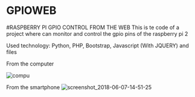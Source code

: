 # GPIOWEB
#RASPBERRY PI GPIO CONTROL FROM THE WEB
This is te code of a project where can monitor and control the gpio pins of the raspberry pi 2

Used technology:
Python, PHP, Bootstrap, Javascript (With JQUERY) and files

From the computer

![compu](https://user-images.githubusercontent.com/26420013/41321753-33c3245a-6e5a-11e8-8369-d28f338811f5.PNG)

From the smartphone
![screenshot_2018-06-07-14-51-25](https://user-images.githubusercontent.com/26420013/41321661-dcfdfa96-6e59-11e8-8b86-c90622759053.png)
